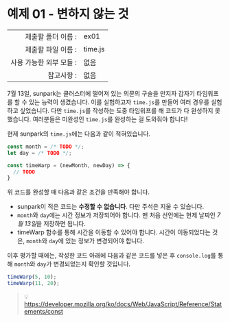 # 예제 01 - 변하지 않는 것

|                      |                    |
| --------------------:| ------------------ |
|   제출할 폴더 이름 :     |  ex01              |
|   제출할 파일 이름 :     |  time.js           |
|   사용 가능한 외부 모듈 : |  없음               |
|   참고사항 :           |  없음                |

7월 13일, sunpark는 클러스터에 떨어져 있는 의문의 구슬을 만지자 갑자기 타임워프를 할 수 있는 능력이 생겼습니다. 이를 실험하고자 `time.js`를 만들어 여러 경우를 실험하고 싶었습니다. 다만 `time.js`를 작성하는 도중 타임워프를 해 코드가 다 완성하지 못했습니다. 여러분들은 미완성인 `time.js`를 완성하는 걸 도와줘야 합니다!

현제 sunpark의 `time.js`에는 다음과 같이 적혀있습니다.

```javascript
const month = /* TODO */;
let day = /* TODO */;

const timeWarp = (newMonth, newDay) => {
  // TODO
}
```

위 코드를 완성할 때 다음과 같은 조건을 만족해야 합니다.
- sunpark이 적은 코드는 **수정할 수 없습니다**. 다만 주석은 지울 수 있습니다.
- `month`와 `day`에는 시간 정보가 저장되어야 합니다. 맨 처음 선언에는 현제 날짜인 *7월 13일*을 저장하면 됩니다.
- timeWarp 함수를 통해 시간을 이동할 수 있어야 합니다. 시간이 이동되었다는 것은, `month`와 `day`에 있는 정보가 변경되어야 합니다.

이후 평가할 때에는, 작성한 코드 아래에 다음과 같은 코드를 넣은 후 `console.log`를 통해 `month`와 `day`가 변경되었는지 확인할 것입니다.

```javascript
timeWarp(5, 10);
timeWarp(11, 20);
```

> 💡 https://developer.mozilla.org/ko/docs/Web/JavaScript/Reference/Statements/const
